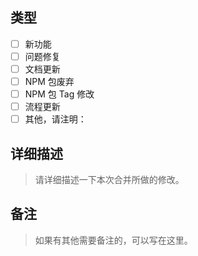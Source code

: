 ## 类型

- [ ] 新功能
- [ ] 问题修复
- [ ] 文档更新
- [ ] NPM 包废弃
- [ ] NPM 包 Tag 修改
- [ ] 流程更新
- [ ] 其他，请注明：

## 详细描述

> 请详细描述一下本次合并所做的修改。


## 备注

> 如果有其他需要备注的，可以写在这里。
